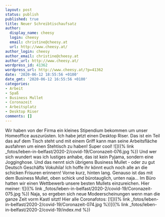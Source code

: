 ```yaml
---
layout: post
status: publish
published: true
title: Neuer Schreibtischaufsatz
author:
  display_name: cheesy
  login: cheesy
  email: christine@cheesy.at
  url: http://www.cheesy.at/
author_login: cheesy
author_email: christine@cheesy.at
author_url: http://www.cheesy.at/
wordpress_id: 41362
wordpress_url: http://www.cheesy.at/?p=41362
date: '2020-06-12 18:55:56 +0100'
date_gmt: '2020-06-12 16:55:56 +0100'
categories:
- Arbeit
- Spaß
- Business Mullet
- Coronazeit
- Arbeitsplatz
- Desktop Riser
comments: []
---
```

Wir haben von der Firma ein kleines Stipendium bekommen um unser Homeoffice auszurüsten. Ich habe jetzt einen Desktop Riser. Das ist ein Teil das auf dem Tisch steht und mit einem Griff kann man seine Arbeitsfläche ausfahren um einen Stehtisch zu haben! Super cool!
![]({% link _fotos/leben-in-belfast/2020-2/covid-19/Coronazeit-076.jpg %})
Und wer sich wundert was ich lustiges anhabe, das ist kein Pyjama, sondern eine Jogginghose. Und das nennt sich übrigens Business Mullet - oder zu gut Deutsch Geschäfts Vokuhila! Ich hoffe ihr könnt euch noch alle an die schicken Frisuren erinnern! Vorne kurz, hinten lang.
Genauso ist das mit dem Business Mullet, oben schick und bürotauglich, unten naja... Im Büro hatten wir einen Wettbewerb unsere besten Mullets einzureichen. Hier meiner:
![]({% link _fotos/leben-in-belfast/2020-2/covid-19/Coronazeit-075.jpg %})
Naja, so ergeben sich neue Modeerscheinungen wenn man die ganze Zeit vorm Kastl sitzt!
Hier alle Coronafotos:
[![]({% link _fotos/leben-in-belfast/2020-2/covid-19/Coronazeit-074.jpg %})]({% link _fotos/leben-in-belfast/2020-2/covid-19/index.md %})
